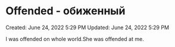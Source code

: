 # Offended - обиженный

Created: June 24, 2022 5:29 PM
Updated: June 24, 2022 5:29 PM

I was offended on whole world.She was offended at me.